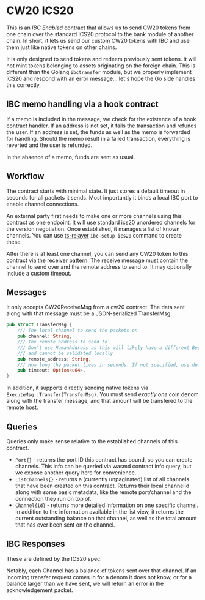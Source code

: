 # CW20 ICS20

This is an *IBC Enabled* contract that allows us to send CW20 tokens from one chain over the standard ICS20
protocol to the bank module of another chain. In short, it lets us send our custom CW20 tokens with IBC and use
them just like native tokens on other chains.

It is only designed to send tokens and redeem previously sent tokens. It will not mint tokens belonging
to assets originating on the foreign chain. This is different than the Golang `ibctransfer` module, but
we properly implement ICS20 and respond with an error message... let's hope the Go side handles this correctly.

## IBC memo handling via a hook contract

If a memo is included in the message, we check for the existence of a hook contract handler. If an address is not set, it fails the transaction and refunds the user. If an address is set, the funds as well as the memo is forwarded for handling. Should the memo result in a failed transaction, everything is reverted and the user is refunded.

In the absence of a memo, funds are sent as usual.

## Workflow

The contract starts with minimal state. It just stores a default timeout in seconds for all packets it sends.
Most importantly it binds a local IBC port to enable channel connections.

An external party first needs to make one or more channels using this contract as one endpoint. It will use standard ics20
unordered channels for the version negotiation. Once established, it manages a list of known channels. You can use
[ts-relayer](https://github.com/confio/ts-relayer) `ibc-setup ics20` command to create these.

After there is at least one channel, you can send any CW20 token to this contract via the
[receiver pattern](https://github.com/CosmWasm/cw-plus/blob/master/packages/cw20/README.md#receiver).
The receive message must contain the channel to send over and the remote address to send to. It may optionally
include a custom timeout.

## Messages

It only accepts CW20ReceiveMsg from a cw20 contract. The data sent along with that message must be a JSON-serialized
TransferMsg:

```rust
pub struct TransferMsg {
    /// The local channel to send the packets on
    pub channel: String,
    /// The remote address to send to
    /// Don't use HumanAddress as this will likely have a different Bech32 prefix than we use
    /// and cannot be validated locally
    pub remote_address: String,
    /// How long the packet lives in seconds. If not specified, use default_timeout
    pub timeout: Option<u64>,
}
```

In addition, it supports directly sending native tokens via `ExecuteMsg::Transfer(TransferMsg)`.
You must send *exactly one* coin denom along with the transfer message, and that amount will be transfered
to the remote host.

## Queries

Queries only make sense relative to the established channels of this contract.

* `Port{}` - returns the port ID this contract has bound, so you can create channels. This info can be queried 
  via wasmd contract info query, but we expose another query here for convenience.
* `ListChannels{}` - returns a (currently unpaginated) list of all channels that have been created on this contract.
  Returns their local channelId along with some basic metadata, like the remote port/channel and the connection they
  run on top of.
* `Channel{id}` - returns more detailed information on one specific channel. In addition to the information available
  in the list view, it returns the current outstanding balance on that channel, as well as the total amount that
  has ever been sent on the channel.
  
## IBC Responses

These are defined by the ICS20 spec.

Notably, each Channel has a balance of tokens sent over that channel. If an incoming transfer request comes in for
a denom it does not know, or for a balance larger than we have sent, we will return an error in the acknowledgement
packet.